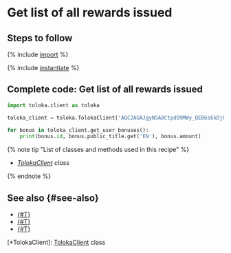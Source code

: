 # Get list of all rewards issued

## Steps to follow

{% include [import](../_includes/recipes/import.md) %}

{% include [instantiate](../_includes/recipes/instantiate.md) %}

## Complete code: Get list of all rewards issued

```python
import toloka.client as toloka

toloka_client = toloka.TolokaClient('AQC2AGAJgyNSA8CtpdO9MWy_QEB6s6kDjHUoElE', 'PRODUCTION')

for bonus in toloka_client.get_user_bonuses():
    print(bonus.id, bonus.public_title.get('EN'), bonus.amount)
```

{% note tip "List of classes and methods used in this recipe" %}

- _[TolokaClient](../reference/toloka.client.TolokaClient.md) class_

{% endnote %}

## See also {#see-also}

- [{#T}](../../guide/concepts/overview.md)
- [{#T}](./learn-basics.md)
- [{#T}](./use-cases.md)

[*TolokaClient]: [TolokaClient](../reference/toloka.client.TolokaClient.md) class